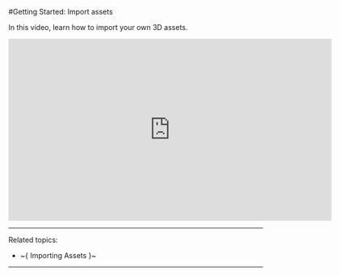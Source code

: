 ﻿#Getting Started: Import assets

In this video, learn how to import your own 3D assets.

<iframe width="640" height="360" src="https://www.youtube.com/embed/54O9mTQyClQ" frameborder="0" allowfullscreen></iframe>

---
Related topics:
- ~{ Importing Assets }~
---
